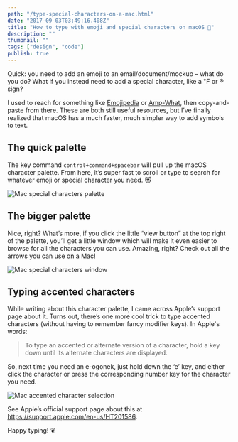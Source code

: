 ```yaml
---
path: "/type-special-characters-on-a-mac.html"
date: "2017-09-03T03:49:16.408Z" 
title: "How to type with emoji and special characters on macOS 🎨"
description: "" 
thumbnail: "" 
tags: ["design", "code"]
publish: true
---
```


Quick: you need to add an emoji to an email/document/mockup – what do you do? What if you instead need to add a special character, like a ℉ or ® sign?

I used to reach for something like [Emojipedia](http://emojipedia.com) or [Amp-What](http://amp-what.com), then copy-and-paste from there. These are both still useful resources, but I’ve finally realized that macOS has a much faster, much simpler way to add symbols to text.


## The quick palette

The key command `control+command+spacebar` will pull up the macOS character palette. From here, it’s super fast to scroll or type to search for whatever emoji or special character you need. 😻

![Mac special characters palette](./images/mac-character-palette-2.png)

## The bigger palette

Nice, right? What’s more, if you click the little “view button” at the top right of the palette, you’ll get a little window which will make it even easier to browse for all the characters you can use. Amazing, right? Check out all the arrows you can use on a Mac!

![Mac special characters window](./images/mac-character-window-2.png)


## Typing accented characters

While writing about this character palette, I came across Apple’s support page about it. Turns out, there’s one more cool trick to type accented characters (without having to remember fancy modifier keys). In Apple's words:


> To type an accented or alternate version of a character, hold a key down until its alternate characters are displayed. 

So, next time you need an e-ogonek, just hold down the ‘e’ key, and either click the character or press the corresponding number key for the character you need.


![Mac accented character selection](./images/mac-accented-character-2.png)

See Apple’s official support page about this at https://support.apple.com/en-us/HT201586. 

Happy typing! ❦